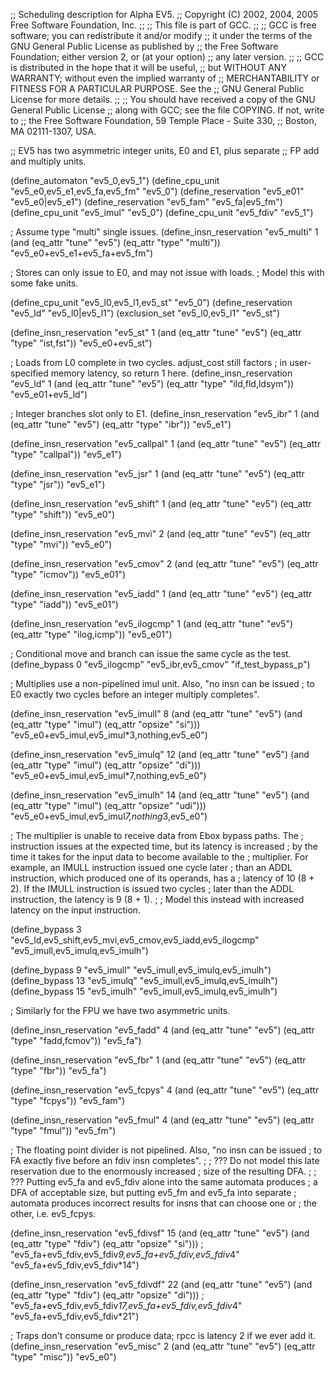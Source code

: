 ;; Scheduling description for Alpha EV5.
;;   Copyright (C) 2002, 2004, 2005 Free Software Foundation, Inc.
;;
;; This file is part of GCC.
;;
;; GCC is free software; you can redistribute it and/or modify
;; it under the terms of the GNU General Public License as published by
;; the Free Software Foundation; either version 2, or (at your option)
;; any later version.
;;
;; GCC is distributed in the hope that it will be useful,
;; but WITHOUT ANY WARRANTY; without even the implied warranty of
;; MERCHANTABILITY or FITNESS FOR A PARTICULAR PURPOSE.  See the
;; GNU General Public License for more details.
;;
;; You should have received a copy of the GNU General Public License
;; along with GCC; see the file COPYING.  If not, write to
;; the Free Software Foundation, 59 Temple Place - Suite 330,
;; Boston, MA 02111-1307, USA.

;; EV5 has two asymmetric integer units, E0 and E1, plus separate
;; FP add and multiply units.

(define_automaton "ev5_0,ev5_1")
(define_cpu_unit "ev5_e0,ev5_e1,ev5_fa,ev5_fm" "ev5_0")
(define_reservation "ev5_e01" "ev5_e0|ev5_e1")
(define_reservation "ev5_fam" "ev5_fa|ev5_fm")
(define_cpu_unit "ev5_imul" "ev5_0")
(define_cpu_unit "ev5_fdiv" "ev5_1")

; Assume type "multi" single issues.
(define_insn_reservation "ev5_multi" 1
  (and (eq_attr "tune" "ev5")
       (eq_attr "type" "multi"))
  "ev5_e0+ev5_e1+ev5_fa+ev5_fm")

; Stores can only issue to E0, and may not issue with loads.
; Model this with some fake units.

(define_cpu_unit "ev5_l0,ev5_l1,ev5_st" "ev5_0")
(define_reservation "ev5_ld" "ev5_l0|ev5_l1")
(exclusion_set "ev5_l0,ev5_l1" "ev5_st")

(define_insn_reservation "ev5_st" 1
  (and (eq_attr "tune" "ev5")
       (eq_attr "type" "ist,fst"))
  "ev5_e0+ev5_st")

; Loads from L0 complete in two cycles.  adjust_cost still factors
; in user-specified memory latency, so return 1 here.
(define_insn_reservation "ev5_ld" 1
  (and (eq_attr "tune" "ev5")
       (eq_attr "type" "ild,fld,ldsym"))
  "ev5_e01+ev5_ld")

; Integer branches slot only to E1.
(define_insn_reservation "ev5_ibr" 1
  (and (eq_attr "tune" "ev5")
       (eq_attr "type" "ibr"))
  "ev5_e1")

(define_insn_reservation "ev5_callpal" 1
  (and (eq_attr "tune" "ev5")
       (eq_attr "type" "callpal"))
  "ev5_e1")

(define_insn_reservation "ev5_jsr" 1
  (and (eq_attr "tune" "ev5")
       (eq_attr "type" "jsr"))
  "ev5_e1")

(define_insn_reservation "ev5_shift" 1
  (and (eq_attr "tune" "ev5")
       (eq_attr "type" "shift"))
  "ev5_e0")

(define_insn_reservation "ev5_mvi" 2
  (and (eq_attr "tune" "ev5")
       (eq_attr "type" "mvi"))
  "ev5_e0")

(define_insn_reservation "ev5_cmov" 2
  (and (eq_attr "tune" "ev5")
       (eq_attr "type" "icmov"))
  "ev5_e01")

(define_insn_reservation "ev5_iadd" 1
  (and (eq_attr "tune" "ev5")
       (eq_attr "type" "iadd"))
  "ev5_e01")

(define_insn_reservation "ev5_ilogcmp" 1
  (and (eq_attr "tune" "ev5")
       (eq_attr "type" "ilog,icmp"))
  "ev5_e01")

; Conditional move and branch can issue the same cycle as the test.
(define_bypass 0 "ev5_ilogcmp" "ev5_ibr,ev5_cmov" "if_test_bypass_p")

; Multiplies use a non-pipelined imul unit.  Also, "no insn can be issued
; to E0 exactly two cycles before an integer multiply completes".

(define_insn_reservation "ev5_imull" 8
  (and (eq_attr "tune" "ev5")
       (and (eq_attr "type" "imul")
	    (eq_attr "opsize" "si")))
  "ev5_e0+ev5_imul,ev5_imul*3,nothing,ev5_e0")

(define_insn_reservation "ev5_imulq" 12
  (and (eq_attr "tune" "ev5")
       (and (eq_attr "type" "imul")
	    (eq_attr "opsize" "di")))
  "ev5_e0+ev5_imul,ev5_imul*7,nothing,ev5_e0")

(define_insn_reservation "ev5_imulh" 14
  (and (eq_attr "tune" "ev5")
       (and (eq_attr "type" "imul")
	    (eq_attr "opsize" "udi")))
  "ev5_e0+ev5_imul,ev5_imul*7,nothing*3,ev5_e0")

; The multiplier is unable to receive data from Ebox bypass paths.  The
; instruction issues at the expected time, but its latency is increased
; by the time it takes for the input data to become available to the
; multiplier.  For example, an IMULL instruction issued one cycle later
; than an ADDL instruction, which produced one of its operands, has a
; latency of 10 (8 + 2).  If the IMULL instruction is issued two cycles
; later than the ADDL instruction, the latency is 9 (8 + 1).
;
; Model this instead with increased latency on the input instruction.

(define_bypass 3
  "ev5_ld,ev5_shift,ev5_mvi,ev5_cmov,ev5_iadd,ev5_ilogcmp"
  "ev5_imull,ev5_imulq,ev5_imulh")

(define_bypass  9 "ev5_imull" "ev5_imull,ev5_imulq,ev5_imulh")
(define_bypass 13 "ev5_imulq" "ev5_imull,ev5_imulq,ev5_imulh")
(define_bypass 15 "ev5_imulh" "ev5_imull,ev5_imulq,ev5_imulh")

; Similarly for the FPU we have two asymmetric units.

(define_insn_reservation "ev5_fadd" 4
  (and (eq_attr "tune" "ev5")
       (eq_attr "type" "fadd,fcmov"))
  "ev5_fa")

(define_insn_reservation "ev5_fbr" 1
  (and (eq_attr "tune" "ev5")
       (eq_attr "type" "fbr"))
  "ev5_fa")

(define_insn_reservation "ev5_fcpys" 4
  (and (eq_attr "tune" "ev5")
       (eq_attr "type" "fcpys"))
  "ev5_fam")

(define_insn_reservation "ev5_fmul" 4
  (and (eq_attr "tune" "ev5")
       (eq_attr "type" "fmul"))
  "ev5_fm")

; The floating point divider is not pipelined.  Also, "no insn can be issued
; to FA exactly five before an fdiv insn completes".
;
; ??? Do not model this late reservation due to the enormously increased
; size of the resulting DFA.
;
; ??? Putting ev5_fa and ev5_fdiv alone into the same automata produces
; a DFA of acceptable size, but putting ev5_fm and ev5_fa into separate
; automata produces incorrect results for insns that can choose one or
; the other, i.e. ev5_fcpys.

(define_insn_reservation "ev5_fdivsf" 15
  (and (eq_attr "tune" "ev5")
       (and (eq_attr "type" "fdiv")
	    (eq_attr "opsize" "si")))
  ; "ev5_fa+ev5_fdiv,ev5_fdiv*9,ev5_fa+ev5_fdiv,ev5_fdiv*4"
  "ev5_fa+ev5_fdiv,ev5_fdiv*14")

(define_insn_reservation "ev5_fdivdf" 22
  (and (eq_attr "tune" "ev5")
       (and (eq_attr "type" "fdiv")
	    (eq_attr "opsize" "di")))
  ; "ev5_fa+ev5_fdiv,ev5_fdiv*17,ev5_fa+ev5_fdiv,ev5_fdiv*4"
  "ev5_fa+ev5_fdiv,ev5_fdiv*21")

; Traps don't consume or produce data; rpcc is latency 2 if we ever add it.
(define_insn_reservation "ev5_misc" 2
  (and (eq_attr "tune" "ev5")
       (eq_attr "type" "misc"))
  "ev5_e0")

